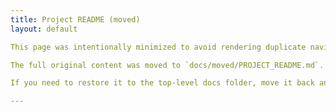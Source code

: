 ```yaml
---
title: Project README (moved)
layout: default

This page was intentionally minimized to avoid rendering duplicate navigation content above the site header.

The full original content was moved to `docs/moved/PROJECT_README.md`.

If you need to restore it to the top-level docs folder, move it back and update `_sidebar.md`.

---
```


